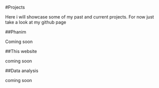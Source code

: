 #Projects

Here i will showcase some of my past and current projects. For now just take a look at my github page

##Phanim

Coming soon

##This website

coming soon

##Data analysis

coming soon